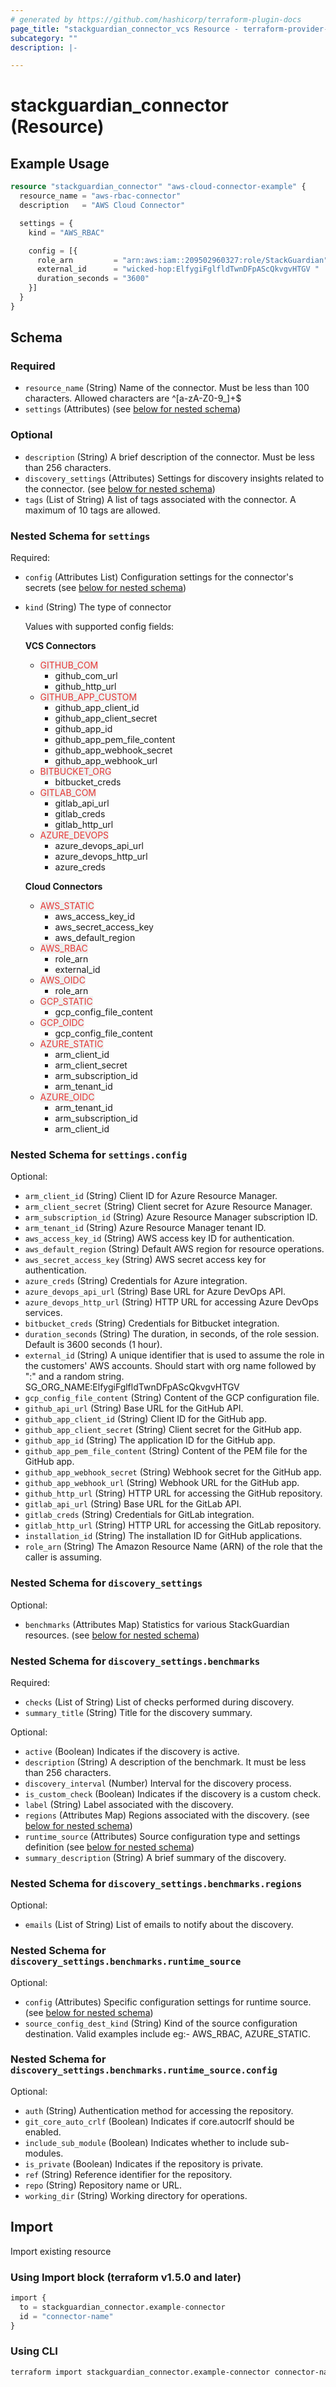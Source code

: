 ```yaml
---
# generated by https://github.com/hashicorp/terraform-plugin-docs
page_title: "stackguardian_connector_vcs Resource - terraform-provider-stackguardian"
subcategory: ""
description: |-

---
```


# stackguardian_connector (Resource)

## Example Usage

```terraform
resource "stackguardian_connector" "aws-cloud-connector-example" {
  resource_name = "aws-rbac-connector"
  description   = "AWS Cloud Connector"

  settings = {
    kind = "AWS_RBAC"

    config = [{
      role_arn         = "arn:aws:iam::209502960327:role/StackGuardian"
      external_id      = "wicked-hop:ElfygiFglfldTwnDFpAScQkvgvHTGV "
      duration_seconds = "3600"
    }]
  }
}
```

<!-- schema generated by tfplugindocs -->
## Schema

### Required

- `resource_name` (String) Name of the connector. Must be less than 100 characters. Allowed characters are ^[a-zA-Z0-9_]+$
- `settings` (Attributes) (see [below for nested schema](#nestedatt--settings))

### Optional

- `description` (String) A brief description of the connector. Must be less than 256 characters.
- `discovery_settings` (Attributes) Settings for discovery insights related to the connector. (see [below for nested schema](#nestedatt--discovery_settings))
- `tags` (List of String) A list of tags associated with the connector. A maximum of 10 tags are allowed.

<a id="nestedatt--settings"></a>
### Nested Schema for `settings`

Required:

- `config` (Attributes List) Configuration settings for the connector's secrets (see [below for nested schema](#nestedatt--settings--config))
- `kind` (String) The type of connector<br>

	Values with supported config fields:

	**VCS Connectors**
	- <span style="background-color: #eff0f0; color: #e53835;">GITHUB_COM <a href="https://docs.stackguardian.io/docs/connectors/vcs/githubcom/"><span class="fa fa-external-link"></span></span></a>
		- github_com_url
		- github_http_url
	- <span style="background-color: #eff0f0; color: #e53835;">GITHUB_APP_CUSTOM <a href="https://docs.stackguardian.io/docs/connectors/vcs/github_enterprise/"><span class="fa fa-external-link"></span></span></a>
		- github_app_client_id
		- github_app_client_secret
		- github_app_id
		- github_app_pem_file_content
		- github_app_webhook_secret
		- github_app_webhook_url
	- <span style="background-color: #eff0f0; color: #e53835;">BITBUCKET_ORG <a href="https://docs.stackguardian.io/docs/connectors/vcs/bitbucket/"><span class="fa fa-external-link"></span></span></a>
		- bitbucket_creds
	- <span style="background-color: #eff0f0; color: #e53835;">GITLAB_COM <a href="https://docs.stackguardian.io/docs/connectors/vcs/gitlabcom/"><span class="fa fa-external-link"></span></span></a>
		- gitlab_api_url
		- gitlab_creds
		- gitlab_http_url
	- <span style="background-color: #eff0f0; color: #e53835;">AZURE_DEVOPS <a href="https://docs.stackguardian.io/docs/connectors/vcs/azuredevops/"><span class="fa fa-external-link"></span></span></a>
		- azure_devops_api_url
		- azure_devops_http_url
		- azure_creds</br>

	**Cloud Connectors**
	- <span style="background-color: #eff0f0; color: #e53835;">AWS_STATIC <a href="https://docs.stackguardian.io/docs/connectors/csp/aws/#access-keys"><span class="fa fa-external-link"></span></span></a>
		- aws_access_key_id
		- aws_secret_access_key
		- aws_default_region
	- <span style="background-color: #eff0f0; color: #e53835;">AWS_RBAC <a href="https://docs.stackguardian.io/docs/connectors/csp/aws/#roles-or-rbac-recommended"><span class="fa fa-external-link"></span></span></a>
		- role_arn
		- external_id
	- <span style="background-color: #eff0f0; color: #e53835;">AWS_OIDC <a href="https://docs.stackguardian.io/docs/connectors/csp/aws/#using-oidc-identity-provider"><span class="fa fa-external-link"></span></span></a>
		- role_arn
	- <span style="background-color: #eff0f0; color: #e53835;">GCP_STATIC <a href="https://docs.stackguardian.io/docs/connectors/csp/gcp/#using-service-account"><span class="fa fa-external-link"></span></span></a>
		- gcp_config_file_content
	- <span style="background-color: #eff0f0; color: #e53835;">GCP_OIDC <a href="https://docs.stackguardian.io/docs/connectors/csp/gcp/"><span class="fa fa-external-link"></span></span></a>
		- gcp_config_file_content
	- <span style="background-color: #eff0f0; color: #e53835;">AZURE_STATIC <a href="https://docs.stackguardian.io/docs/connectors/csp/azure/#service-principal-with-client-secret"><span class="fa fa-external-link"></span></span></a>
		- arm_client_id
		- arm_client_secret
		- arm_subscription_id
		- arm_tenant_id
	- <span style="background-color: #eff0f0; color: #e53835;">AZURE_OIDC <a href="https://docs.stackguardian.io/docs/connectors/csp/azure/#service-principal-with-workload-identity"><span class="fa fa-external-link"></span></span></a>
		- arm_tenant_id
		- arm_subscription_id
		- arm_client_id

<a id="nestedatt--settings--config"></a>
### Nested Schema for `settings.config`

Optional:

- `arm_client_id` (String) Client ID for Azure Resource Manager.
- `arm_client_secret` (String) Client secret for Azure Resource Manager.
- `arm_subscription_id` (String) Azure Resource Manager subscription ID.
- `arm_tenant_id` (String) Azure Resource Manager tenant ID.
- `aws_access_key_id` (String) AWS access key ID for authentication.
- `aws_default_region` (String) Default AWS region for resource operations.
- `aws_secret_access_key` (String) AWS secret access key for authentication.
- `azure_creds` (String) Credentials for Azure integration.
- `azure_devops_api_url` (String) Base URL for Azure DevOps API.
- `azure_devops_http_url` (String) HTTP URL for accessing Azure DevOps services.
- `bitbucket_creds` (String) Credentials for Bitbucket integration.
- `duration_seconds` (String) The duration, in seconds, of the role session. Default is 3600 seconds (1 hour).
- `external_id` (String) A unique identifier that is used to assume the role in the customers' AWS accounts. Should start with org name followed by ":" and a random string. SG_ORG_NAME:ElfygiFglfldTwnDFpAScQkvgvHTGV
- `gcp_config_file_content` (String) Content of the GCP configuration file.
- `github_api_url` (String) Base URL for the GitHub API.
- `github_app_client_id` (String) Client ID for the GitHub app.
- `github_app_client_secret` (String) Client secret for the GitHub app.
- `github_app_id` (String) The application ID for the GitHub app.
- `github_app_pem_file_content` (String) Content of the PEM file for the GitHub app.
- `github_app_webhook_secret` (String) Webhook secret for the GitHub app.
- `github_app_webhook_url` (String) Webhook URL for the GitHub app.
- `github_http_url` (String) HTTP URL for accessing the GitHub repository.
- `gitlab_api_url` (String) Base URL for the GitLab API.
- `gitlab_creds` (String) Credentials for GitLab integration.
- `gitlab_http_url` (String) HTTP URL for accessing the GitLab repository.
- `installation_id` (String) The installation ID for GitHub applications.
- `role_arn` (String) The Amazon Resource Name (ARN) of the role that the caller is assuming.



<a id="nestedatt--discovery_settings"></a>
### Nested Schema for `discovery_settings`

Optional:

- `benchmarks` (Attributes Map) Statistics for various StackGuardian resources. (see [below for nested schema](#nestedatt--discovery_settings--benchmarks))

<a id="nestedatt--discovery_settings--benchmarks"></a>
### Nested Schema for `discovery_settings.benchmarks`

Required:

- `checks` (List of String) List of checks performed during discovery.
- `summary_title` (String) Title for the discovery summary.

Optional:

- `active` (Boolean) Indicates if the discovery is active.
- `description` (String) A description of the benchmark. It must be less than 256 characters.
- `discovery_interval` (Number) Interval for the discovery process.
- `is_custom_check` (Boolean) Indicates if the discovery is a custom check.
- `label` (String) Label associated with the discovery.
- `regions` (Attributes Map) Regions associated with the discovery. (see [below for nested schema](#nestedatt--discovery_settings--benchmarks--regions))
- `runtime_source` (Attributes) Source configuration type and settings definition (see [below for nested schema](#nestedatt--discovery_settings--benchmarks--runtime_source))
- `summary_description` (String) A brief summary of the discovery.

<a id="nestedatt--discovery_settings--benchmarks--regions"></a>
### Nested Schema for `discovery_settings.benchmarks.regions`

Optional:

- `emails` (List of String) List of emails to notify about the discovery.


<a id="nestedatt--discovery_settings--benchmarks--runtime_source"></a>
### Nested Schema for `discovery_settings.benchmarks.runtime_source`

Optional:

- `config` (Attributes) Specific configuration settings for runtime source. (see [below for nested schema](#nestedatt--discovery_settings--benchmarks--runtime_source--config))
- `source_config_dest_kind` (String) Kind of the source configuration destination. Valid examples include eg:- AWS_RBAC, AZURE_STATIC.

<a id="nestedatt--discovery_settings--benchmarks--runtime_source--config"></a>
### Nested Schema for `discovery_settings.benchmarks.runtime_source.config`

Optional:

- `auth` (String) Authentication method for accessing the repository.
- `git_core_auto_crlf` (Boolean) Indicates if core.autocrlf should be enabled.
- `include_sub_module` (Boolean) Indicates whether to include sub-modules.
- `is_private` (Boolean) Indicates if the repository is private.
- `ref` (String) Reference identifier for the repository.
- `repo` (String) Repository name or URL.
- `working_dir` (String) Working directory for operations.







## Import

Import existing resource

### Using Import block (terraform v1.5.0 and later)
```terraform
import {
  to = stackguardian_connector.example-connector
  id = "connector-name"
}
```

### Using CLI
```bash
terraform import stackguardian_connector.example-connector connector-name
```